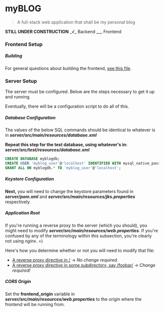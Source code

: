 # myBLOG
> A full-stack web application that shall be my personal blog

**STILL UNDER CONSTRUCTION**
\_√\_ Backend
\_\_\_ Frontend

### Frontend Setup

##### Building

For general questions about building the frontend, [see this file](README_CAR.md).

### Server Setup

The server must be configured. Below are the steps necessary to get it up and running.

Eventually, there will be a configuration script to do all of this.

##### Database Configuration

The values of the below SQL commands should be identical to whatever is in _**server/src/main/resources/database.xml**_

**Repeat this step for the test database, using whatever's in:** _**server/src/test/resources/database.xml**_

```SQL
CREATE DATABASE myblogdb;
CREATE USER 'myblog_user'@'localhost' IDENTIFIED WITH mysql_native_password BY '<PASSWORD_HERE>';
GRANT ALL ON myblogdb.* TO 'myblog_user'@'localhost';
```

##### Keystore Configuration

**Next,** you will need to change the keystore parameters found in _**server/pom.xml**_ and _**server/src/main/resources/jks.properties**_ respectively.

##### Application Root

If you're running a reverse proxy to the server (which you should), you might need to modify _**server/src/main/resources/web.properties**_. If you're confused by any of the terminology within this subsection, you're clearly not using _nginx_. =)

Here's how you determine whether or not you will need to modify that file:
- <u>A reverse proxy directive in /</u> → _No change required._
- <u>A reverse proxy directive in some subdirectory, say /foobar/</u> → _Change required!_

##### CORS Origin

Set the **frontend_origin** variable in _**server/src/main/resources/web.properties**_ to the origin where the frontend will be running from.
